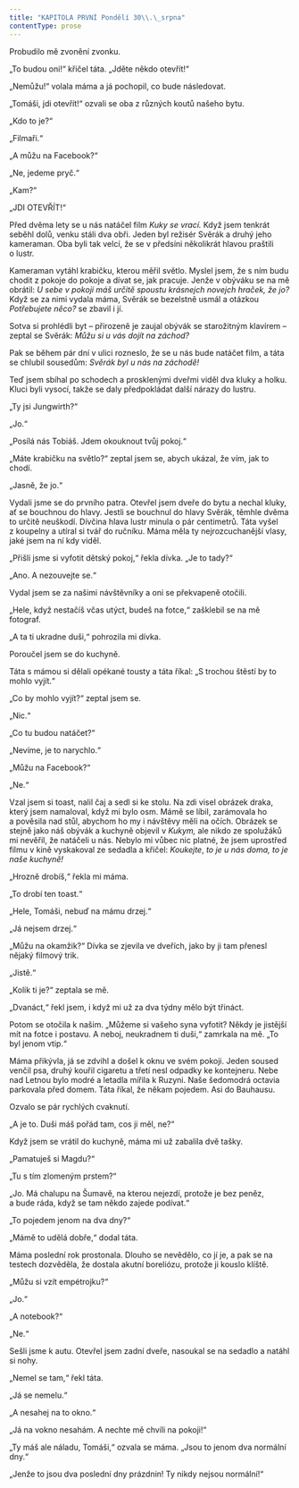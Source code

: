 ```yaml
---
title: "KAPITOLA PRVNÍ Pondělí 30\\.\_srpna"
contentType: prose
---
```


Probudilo mě zvonění zvonku.

„To budou oni!“ křičel táta. „Jděte někdo otevřít!“

„Nemůžu!“ volala máma a já pochopil, co bude následovat.

„Tomáši, jdi otevřít!“ ozvali se oba z různých koutů našeho bytu.

„Kdo to je?“

„Filmaři.“

„A můžu na Facebook?“

„Ne, jedeme pryč.“

„Kam?“

„JDI OTEVŘÍT!“

Před dvěma lety se u nás natáčel film _Kuky se vrací._ Když jsem tenkrát seběhl dolů, venku stáli dva obři. Jeden byl režisér Svěrák a druhý jeho kameraman. Oba byli tak velcí, že se v předsíni několikrát hlavou praštili o lustr.

Kameraman vytáhl krabičku, kterou měřil světlo. Myslel jsem, že s ním budu chodit z pokoje do pokoje a dívat se, jak pracuje. Jenže v obýváku se na mě obrátil: _U_ _sebe v pokoji máš určitě spoustu krásnejch novejch hraček, že jo?_ Když se za nimi vydala máma, Svěrák se bezelstně usmál a otázkou _Potřebujete něco?_ se zbavil i jí.

Sotva si prohlédli byt – přirozeně je zaujal obývák se starožitným klavírem – zeptal se Svěrák: _Můžu si u vás dojít na záchod?_

Pak se během pár dní v ulici rozneslo, že se u nás bude natáčet film, a táta se chlubil sousedům: _Svěrák byl u nás na záchodě!_

Teď jsem sbíhal po schodech a prosklenými dveřmi viděl dva kluky a holku. Kluci byli vysocí, takže se daly předpokládat další nárazy do lustru.

„Ty jsi Jungwirth?“

„Jo.“

„Posílá nás Tobiáš. Jdem okouknout tvůj pokoj.“

„Máte krabičku na světlo?“ zeptal jsem se, abych ukázal, že vím, jak to chodí.

„Jasně, že jo.“

Vydali jsme se do prvního patra. Otevřel jsem dveře do bytu a nechal kluky, ať se bouchnou do hlavy. Jestli se bouchnul do hlavy Svěrák, těmhle dvěma to určitě neuškodí. Dívčina hlava lustr minula o pár centimetrů. Táta vyšel z koupelny a utíral si tvář do ručníku. Máma měla ty nejrozcuchanější vlasy, jaké jsem na ní kdy viděl.

„Přišli jsme si vyfotit dětský pokoj,“ řekla dívka. „Je to tady?“

„Ano. A nezouvejte se.“

Vydal jsem se za našimi návštěvníky a oni se překvapeně otočili.

„Hele, když nestačíš včas utýct, budeš na fotce,“ zašklebil se na mě fotograf.

„A ta ti ukradne duši,“ pohrozila mi dívka.

Poroučel jsem se do kuchyně.

Táta s mámou si dělali opékané tousty a táta říkal: „S trochou štěstí by to mohlo vyjít.“

„Co by mohlo vyjít?“ zeptal jsem se.

„Nic.“

„Co tu budou natáčet?“

„Nevíme, je to narychlo.“

„Můžu na Facebook?“

„Ne.“

Vzal jsem si toast, nalil čaj a sedl si ke stolu. Na zdi visel obrázek draka, který jsem namaloval, když mi bylo osm. Mámě se líbil, zarámovala ho a pověsila nad stůl, abychom ho my i návštěvy měli na očích. Obrázek se stejně jako náš obývák a kuchyně objevil v _Kukym,_ ale nikdo ze spolužáků mi nevěřil, že natáčeli u nás. Nebylo mi vůbec nic platné, že jsem uprostřed filmu v kině vyskakoval ze sedadla a křičel: _Koukejte_, _to je u nás doma, to je naše kuchyně!_

„Hrozně drobíš,“ řekla mi máma.

„To drobí ten toast.“

„Hele, Tomáši, nebuď na mámu drzej.“

„Já nejsem drzej.“

„Můžu na okamžik?“ Dívka se zjevila ve dveřích, jako by ji tam přenesl nějaký filmový trik.

„Jistě.“

„Kolik ti je?“ zeptala se mě.

„Dvanáct,“ řekl jsem, i když mi už za dva týdny mělo být třináct.

Potom se otočila k našim. „Můžeme si vašeho syna vyfotit? Někdy je jistější mít na fotce i postavu. A neboj, neukradnem ti duši,“ zamrkala na mě. „To byl jenom vtip.“

Máma přikývla, já se zdvihl a došel k oknu ve svém pokoji. Jeden soused venčil psa, druhý kouřil cigaretu a třetí nesl odpadky ke kontejneru. Nebe nad Letnou bylo modré a letadla mířila k Ruzyni. Naše šedomodrá octavia parkovala před domem. Táta říkal, že někam pojedem. Asi do Bauhausu.

Ozvalo se pár rychlých cvaknutí.

„A je to. Duši máš pořád tam, cos ji měl, ne?“

Když jsem se vrátil do kuchyně, máma mi už zabalila dvě tašky.

„Pamatuješ si Magdu?“

„Tu s tím zlomeným prstem?“

„Jo. Má chalupu na Šumavě, na kterou nejezdí, protože je bez peněz, a bude ráda, když se tam někdo zajede podívat.“

„To pojedem jenom na dva dny?“

„Mámě to udělá dobře,“ dodal táta.

Máma poslední rok prostonala. Dlouho se nevědělo, co jí je, a pak se na testech dozvěděla, že dostala akutní boreliózu, protože ji kouslo klíště.

„Můžu si vzít empétrojku?“

„Jo.“

„A notebook?“

„Ne.“

Sešli jsme k autu. Otevřel jsem zadní dveře, nasoukal se na sedadlo a natáhl si nohy.

„Nemel se tam,“ řekl táta.

„Já se nemelu.“

„A nesahej na to okno.“

„Já na vokno nesahám. A nechte mě chvíli na pokoji!“

„Ty máš ale náladu, Tomáši,“ ozvala se máma. „Jsou to jenom dva normální dny.“

„Jenže to jsou dva poslední dny prázdnin! Ty nikdy nejsou normální!“

